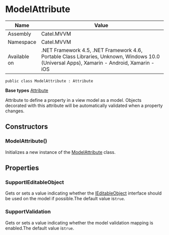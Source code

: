 

# ModelAttribute

Name|Value
---|---
Assembly|Catel.MVVM
Namespace|Catel.MVVM
Available on|.NET Framework 4.5, .NET Framework 4.6, Portable Class Libraries, Unknown, Windows 10.0 (Universal Apps), Xamarin - Android, Xamarin - iOS

```
public class ModelAttribute : Attribute
```

**Base types**
[Attribute]()


Attribute to define a property in a view model as a model. Objects decorated with this attribute will be automatically validated when a property changes.



## Constructors

### ModelAttribute()

Initializes a new instance of the [ModelAttribute](#) class.



## Properties

### SupportIEditableObject

Gets or sets a value indicating whether the [IEditableObject](#) interface should be used on the model if possible.The default value is`true`.



### SupportValidation

Gets or sets a value indicating whether the model validation mapping is enabled.The default value is`true`.



